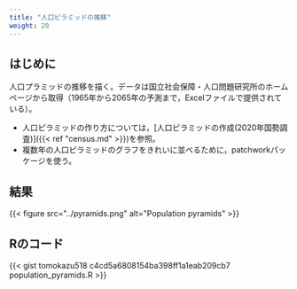 ```yaml
---
title: "人口ピラミッドの推移"
weight: 20
---
```


## はじめに

人口プラミッドの推移を描く。データは国立社会保障・人口問題研究所のホームページから取得（1965年から2065年の予測まで，Excelファイルで提供されている）。

- 人口ピラミッドの作り方については，[人口ピラミッドの作成(2020年国勢調査)]({{< ref "census.md" >}})を参照。
- 複数年の人口ピラミッドのグラフをきれいに並べるために，patchworkパッケージを使う。 

## 結果

{{< figure src="../pyramids.png" alt="Population pyramids" >}}

## Rのコード

{{< gist tomokazu518 c4cd5a6808154ba398ff1a1eab209cb7 population_pyramids.R >}}
